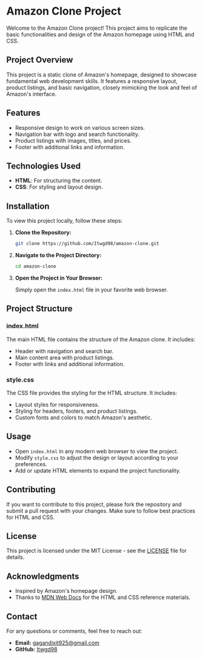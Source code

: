 # Amazon Clone Project

Welcome to the Amazon Clone project! This project aims to replicate the basic functionalities and design of the Amazon homepage using HTML and CSS. 

## Project Overview

This project is a static clone of Amazon's homepage, designed to showcase fundamental web development skills. It features a responsive layout, product listings, and basic navigation, closely mimicking the look and feel of Amazon's interface.

## Features

- Responsive design to work on various screen sizes.
- Navigation bar with logo and search functionality.
- Product listings with images, titles, and prices.
- Footer with additional links and information.

## Technologies Used

- **HTML**: For structuring the content.
- **CSS**: For styling and layout design.

## Installation

To view this project locally, follow these steps:

1. **Clone the Repository:**

    ```bash
    git clone https://github.com/Itwgd98/amazon-clone.git
    ```

2. **Navigate to the Project Directory:**

    ```bash
    cd amazon-clone
    ```

3. **Open the Project in Your Browser:**

    Simply open the `index.html` file in your favorite web browser.

## Project Structure

### index.html

The main HTML file contains the structure of the Amazon clone. It includes:

- Header with navigation and search bar.
- Main content area with product listings.
- Footer with links and additional information.

### style.css

The CSS file provides the styling for the HTML structure. It includes:

- Layout styles for responsiveness.
- Styling for headers, footers, and product listings.
- Custom fonts and colors to match Amazon's aesthetic.

## Usage

- Open `index.html` in any modern web browser to view the project.
- Modify `style.css` to adjust the design or layout according to your preferences.
- Add or update HTML elements to expand the project functionality.

## Contributing

If you want to contribute to this project, please fork the repository and submit a pull request with your changes. Make sure to follow best practices for HTML and CSS.

## License

This project is licensed under the MIT License - see the [LICENSE](LICENSE) file for details.

## Acknowledgments

- Inspired by Amazon's homepage design.
- Thanks to [MDN Web Docs](https://developer.mozilla.org/) for the HTML and CSS reference materials.

## Contact

For any questions or comments, feel free to reach out:

- **Email:** gagandixit925@gmail.com
- **GitHub:** [Itwgd98](https://github.com/yourusername)

